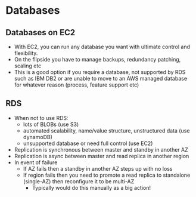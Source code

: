 # Databases

## Databases on EC2

- With EC2, you can run any database you want with ultimate control and flexibility.
- On the flipside you have to manage backups, redundancy patching, scaling etc
- This is a good option if you require a database, not supported by RDS such as IBM DB2 or are unable to move to an AWS managed database for whatever reason (process, feature support etc)

## RDS

- When not to use RDS:
  - lots of BLOBs (use S3)
  - automated scalability, name/value structure, unstructured data (use dynamoDB)
  - unsupported database or need full control (use EC2)
- Replication is synchronous between master and standby in another AZ
- Replication is async between master and read replica in another region
- In event of failure
  - If AZ fails then a standby in another AZ steps up with no loss
  - If region fails then you need to promote a read replica to standalone (single-AZ) then reconfigure it to be multi-AZ
    - Typically would do this manually as a big action!